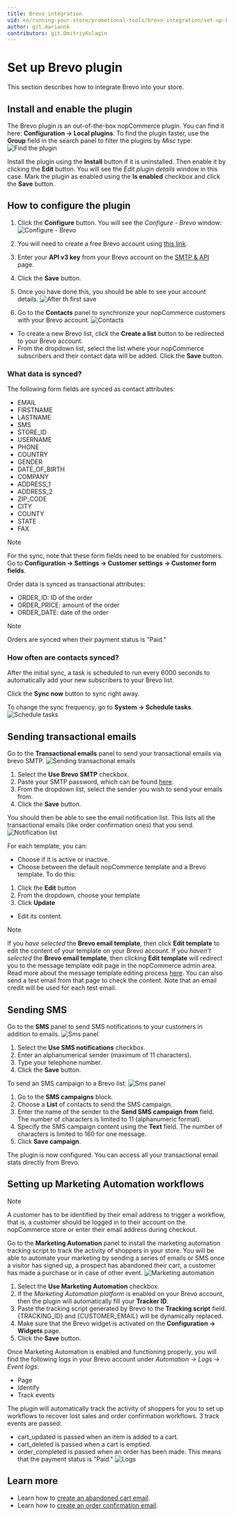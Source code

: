 ```yaml
---
title: Brevo integration
uid: en/running-your-store/promotional-tools/brevo-integration/set-up-brevo-plugin
author: git.mariannk
contributors: git.DmitriyKulagin
---
```


# Set up Brevo plugin

This section describes how to integrate Brevo into your store.

## Install and enable the plugin

The Brevo plugin is an out-of-the-box nopCommerce plugin. You can find it here: **Configuration → Local plugins**. To find the plugin faster, use the **Group** field in the search panel to filter the plugins by *Misc* type:
![Find the plugin](_static/set-up-brevo-plugin/plugin-list.jpg)

Install the plugin using the **Install** button if it is uninstalled. Then enable it by clicking the **Edit** button. You will see the *Edit plugin details* window in this case. Mark the plugin as enabled using the **Is enabled** checkbox and click the **Save** button.

## How to configure the plugin

1. Click the **Configure** button. You will see the *Configure - Brevo* window:
![Configure - Brevo](_static/set-up-brevo-plugin/configure-window.jpg)

1. You will need to create a free Brevo account using [this link](https://app.brevo.com/account/login/?tap_a=30591-fb13f0&tap_s=840216-5153c7).

1. Enter your **API v3 key** from your Brevo account on the [SMTP & API](https://account.brevo.com/advanced/api/?tap_a=30591-fb13f0&tap_s=840216-5153c7) page.

1. Click the **Save** button.

1. Once you have done this, you should be able to see your account details.
![After th first save](_static/set-up-brevo-plugin/general-panel.jpg)

1. Go to the **Contacts** panel to synchronize your nopCommerce customers with your Brevo account.
![Contacts](_static/set-up-brevo-plugin/contacts-panel.jpg)

* To create a new Brevo list, click the **Create a list** button to be redirected to your Brevo account.
* From the dropdown list, select the list where your nopCommerce subscribers and their contact data will be added. Click the **Save** button.

### What data is synced?

The following form fields are synced as contact attributes:

* EMAIL
* FIRSTNAME
* LASTNAME
* SMS
* STORE_ID
* USERNAME
* PHONE
* COUNTRY
* GENDER
* DATE_OF_BIRTH
* COMPANY
* ADDRESS_1
* ADDRESS_2
* ZIP_CODE
* CITY
* COUNTY
* STATE
* FAX

> [!NOTE]
>
> For the sync, note that these form fields need to be enabled for customers. Go to **Configuration → Settings → Customer settings → Customer form fields**.

Order data is synced as transactional attributes:

* ORDER_ID: ID of the order
* ORDER_PRICE: amount of the order
* ORDER_DATE: date of the order

> [!NOTE]
>
> Orders are synced when their payment status is "Paid."

### How often are contacts synced?

After the initial sync, a task is scheduled to run every 6000 seconds to automatically add your new subscribers to your Brevo list.

Click the **Sync now** button to sync right away.

To change the sync frequency, go to **System → Schedule tasks**.
![Schedule tasks](_static/set-up-brevo-plugin/configure-task.jpg)

## Sending transactional emails

Go to the **Transactional emails** panel to send your transactional emails via brevo SMTP.
![Sending transactional emails](_static/set-up-brevo-plugin/email-panel.jpg)

1. Select the **Use Brevo SMTP** checkbox.
1. Paste your SMTP password, which can be found [here](https://account.brevo.com/advanced/api?tap_a=30591-fb13f0&tap_s=840216-5153c7).
1. From the dropdown list, select the sender you wish to send your emails from.
1. Click the **Save** button.

You should then be able to see the email notification list. This lists all the transactional emails (like order confirmation ones) that you send.
![Notification list](_static/set-up-brevo-plugin/email-list.jpg)

For each template, you can:

* Choose if it is active or inactive.
* Choose between the default nopCommerce template and a Brevo template. To do this:

 1. Click the **Edit** button
 1. From the dropdown, choose your template
 1. Click **Update**

* Edit its content.

> [!NOTE]
>
> If you *have selected* the **Brevo email template**, then click **Edit template** to edit the content of your template on your Brevo account.
If you *haven't selected* the **Brevo email template**, then clicking **Edit template** will redirect you to the message template edit page in the nopCommerce admin area. Read more about the message template editing process [here](xref:en/running-your-store/content-management/message-templates). You can also send a test email from that page to check the content. Note that an email credit will be used for each test email.

## Sending SMS

Go to the **SMS** panel to send SMS notifications to your customers in addition to emails.
![Sms panel](_static/set-up-brevo-plugin/sms-panel.jpg)

1. Select the **Use SMS notifications** checkbox.
1. Enter an alphanumerical sender (maximum of 11 characters).
1. Type your telephone number.
1. Click the **Save** button.

To send an SMS campaign to a Brevo list:
![Sms panel](_static/set-up-brevo-plugin/sma-campaigns.jpg)

1. Go to the **SMS campaigns** block.
1. Choose a **List** of contacts to send the SMS campaign.
1. Enter the name of the sender to the **Send SMS campaign from** field. The number of characters is limited to 11 (alphanumeric format).
1. Specify the SMS campaign content using the **Text** field. The number of characters is limited to 160 for one message.
1. Click **Save campaign**.

The plugin is now configured. You can access all your transactional email stats directly from Brevo.

## Setting up Marketing Automation workflows

> [!NOTE]
>
> A customer has to be identified by their email address to trigger a workflow, that is, a customer should be logged in to their account on the nopCommerce store or enter their email address during checkout.

Go to the **Marketing Automation** panel to install the marketing automation tracking script to track the activity of shoppers in your store. You will be able to automate your marketing by sending a series of emails or SMS once a visitor has signed up, a prospect has abandoned their cart, a customer has made a purchase or in case of other event.
![Marketing automation](_static/set-up-brevo-plugin/marketing-automation.jpg)

1. Select the **Use Marketing Automation** checkbox.
1. If the *Marketing Automation platform* is enabled on your Brevo account, then the plugin will automatically fill your **Tracker ID**.
1. Paste the tracking script generated by Brevo to the **Tracking script** field. {TRACKING_ID} and {CUSTOMER_EMAIL} will be dynamically replaced.
1. Make sure that the Brevo widget is activated on the **Configuration → Widgets** page.
1. Click the **Save** button.

Once Marketing Automation is enabled and functioning properly, you will find the following logs in your Brevo account under *Automation → Logs → Event logs*:

* Page
* Identify
* Track events

The plugin will automatically track the activity of shoppers for you to set up workflows to recover lost sales and order confirmation workflows. 3 track events are passed:

* cart_updated is passed when an item is added to a cart.
* cart_deleted is passed when a cart is emptied.
* order_completed is passed when an order has been made. This means that the payment status is "Paid."
![Logs](_static/set-up-brevo-plugin/logs.png)

## Learn more

* Learn how to [create an abandoned cart email](xref:en/running-your-store/promotional-tools/brevo-integration/recover-abandoned-carts).
* Learn how to [create an order confirmation email](xref:en/running-your-store/promotional-tools/brevo-integration/send-an-order-confirmation-email).
